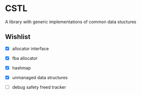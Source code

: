 # CSTL

A library with generic implementations of common data stuctures

## Wishlist
- [x] allocator interface
- [x] fba allocator
- [x] hashmap
- [x] unmanaged data structures
- [ ] debug safety freed tracker


